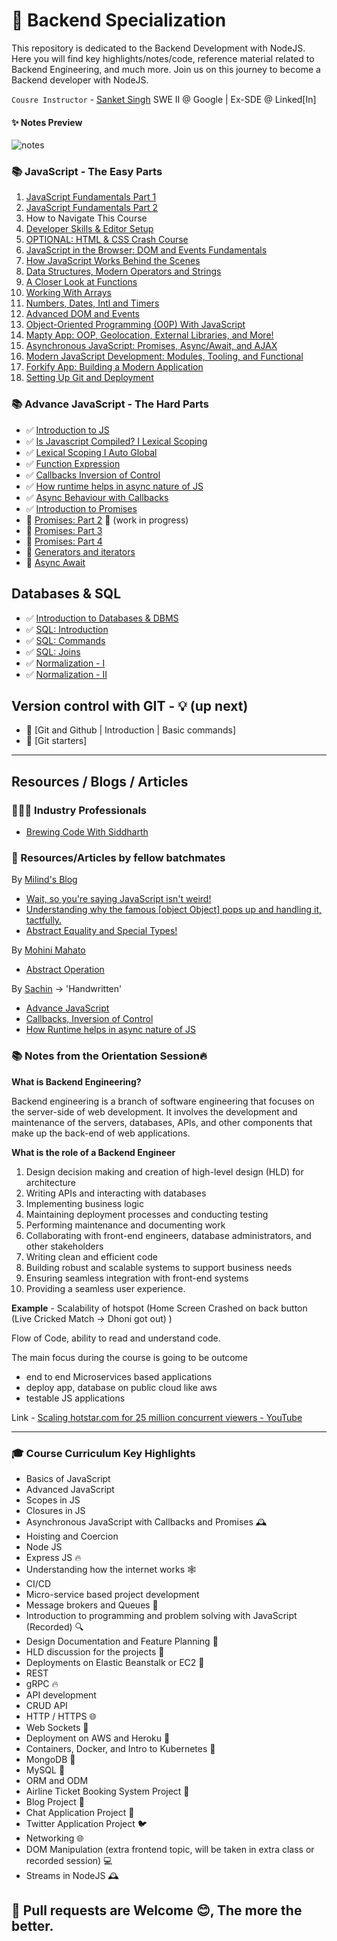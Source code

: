 # 🌲 Backend Specialization

This repository is dedicated to the Backend Development with NodeJS. Here you will find key highlights/notes/code, reference material related to Backend Engineering, and much more. Join us on this journey to become a Backend developer with NodeJS.

`Cousre Instructor` - [Sanket Singh](https://in.linkedin.com/in/singhsanket143) SWE II @ Google | Ex-SDE @ Linked[In]

#### ✨ Notes Preview

![notes](notes-snapshot.jpeg)


### 📚 JavaScript - The Easy Parts

01. [JavaScript Fundamentals Part 1](https://github.com/xoraus/Javascript-Notes/blob/main/01.%20JavaScript%20Fundamentals%20Part%201.md)
02. [JavaScript Fundamentals Part 2](https://github.com/xoraus/Javascript-Notes/blob/main/02.%20JavaScript%20Fundamentals%20Part%202.md)
03. How to Navigate This Course
04. [Developer Skills & Editor Setup](https://github.com/xoraus/Javascript-Notes/blob/main/04.%20Developer%20Skills%20%26%20Editor%20Setup.md)
05. [OPTIONAL: HTML & CSS Crash Course](https://github.com/xoraus/Javascript-Notes/blob/main/05.%20HTML%20%26%20CSS%20Crash%20Course.md)
06. [JavaScript in the Browser: DOM and Events Fundamentals](https://github.com/xoraus/Javascript-Notes/blob/main/06.%20DOM%20and%20Events%20Fundamentals.md)
07. [How JavaScript Works Behind the Scenes](https://github.com/xoraus/Javascript-Notes/blob/main/07.%20How%20JavaScript%20Works%20Behind%20the%20Scenes.md)
08. [Data Structures, Modern Operators and Strings](https://github.com/xoraus/Javascript-Notes/blob/main/08.%20Data%20Structures%2C%20Modern%20Operators%20and%20Strings.md)
09. [A Closer Look at Functions](https://github.com/xoraus/Javascript-Notes/blob/main/09.%20A%20Closer%20Look%20at%20Functions.md)
10. [Working With Arrays](https://github.com/xoraus/Javascript-Notes/blob/main/10.%20Working%20With%20Arrays.md)
11. [Numbers, Dates, Intl and Timers](https://github.com/xoraus/Javascript-Notes/blob/main/11.%20Numbers%2C%20Dates%2C%20Intl%20and%20Timers.md)
12. [Advanced DOM and Events](https://github.com/xoraus/Javascript-Notes/blob/main/12.%20Advanced%20DOM%20and%20Events.md)
13. [Object-Oriented Programming (O0P) With JavaScript](https://github.com/xoraus/Javascript-Notes/blob/main/13.%20Object-Oriented%20Programming%20(O0P)%20With%20JavaScript.md)
14. [Mapty App: OOP, Geolocation, External Libraries, and More!](https://github.com/xoraus/Javascript-Notes/blob/main/13.%20Object-Oriented%20Programming%20(OOP)%20.md)
15. [Asynchronous JavaScript: Promises, Async/Await, and AJAX](https://github.com/xoraus/Javascript-Notes/blob/main/14.%20Mapty%20App%20-%20OOP%2C%20Geolocation%2C%20External%20Libraries%2C%20and%20More!.md)
16. [Modern JavaScript Development: Modules, Tooling, and Functional]()
17. [Forkify App: Building a Modern Application]()
18. [Setting Up Git and Deployment]()

### 📚 Advance JavaScript - The Hard Parts

- ✅ [Introduction to JS](https://github.com/xoraus/Backend-Specialization/blob/main/Lectures/Introduction-to-JS%202-Operators-Conditionals-Loops-basic.md)
- ✅ [Is Javascript Compiled? I Lexical Scoping](https://github.com/xoraus/Backend-Specialization/blob/main/Lectures/Is-Javascript-Compiled%3F-Lexical-Scoping.md)
- ✅ [Lexical Scoping I Auto Global](https://github.com/xoraus/Backend-Specialization/blob/main/Lectures/Lexical-Scoping-Auto-Global.md)
- ✅ [Function Expression](https://github.com/xoraus/Backend-Specialization/blob/main/Lectures/Function-Expression.md) 
- ✅ [Callbacks Inversion of Control](https://github.com/xoraus/Backend-Specialization/blob/main/Lectures/Callbacks-IVC.md)
- ✅ [How runtime helps in async nature of JS](https://github.com/xoraus/Backend-Specialization/blob/main/Lectures/How-runtime-helps-in-async-nature-of-JS.md) 
- ✅ [Async Behaviour with Callbacks](https://github.com/xoraus/Backend-Specialization/blob/main/Lectures/Async-Behaviour-with-Callbacks.md) 
- ✅ [Introduction to Promises](https://github.com/xoraus/Backend-Specialization/blob/main/Lectures/intro-to-promises.md)
- 🚧 [Promises: Part 2]() 🚧 (work in progress)
- 🚧 [Promises: Part 3]()
- 🚧 [Promises: Part 4]()
- 🚧 [Generators and iterators]()
- 🚧 [Async Await]()

## Databases & SQL

- ✅ [Introduction to Databases & DBMS](https://github.com/xoraus/Backend-Specialization/blob/main/Lectures/intro-to-dbms.md) 
- ✅ [SQL: Introduction](https://github.com/xoraus/Backend-Specialization/blob/main/Lectures/SQL1.md) 
- ✅ [SQL: Commands](https://github.com/xoraus/Backend-Specialization/blob/main/Lectures/SQL2.md) 
- ✅ [SQL: Joins](https://github.com/xoraus/Backend-Specialization/blob/main/Lectures/SQL3.md) 
- ✅ [Normalization - I](https://github.com/xoraus/Backend-Specialization/blob/main/Lectures/Normalization-I.md) 
- ✅ [Normalization - II](https://github.com/xoraus/Backend-Specialization/blob/main/Lectures/Normalization-II.md)


## Version control with GIT - 💡 (up next)
- 🚧 [Git and Github | Introduction | Basic commands]
- 🚧 [Git starters]

---

## Resources / Blogs / Articles

### 👨🏻‍💻 Industry Professionals
- [Brewing Code With Siddharth](https://github.com/xoraus/Backend-Specialization/blob/main/Industry-Professionals/Brewing-Code-With-Siddharth.md)


### 🧵 Resources/Articles by fellow batchmates

By [Milind's Blog](https://blog.milind.live/) 

- [Wait, so you're saying JavaScript isn't weird!](https://blog.milind.live/wait-so-youre-saying-javascript-isnt-weird)
- [Understanding why the famous [object Object] pops up and handling it, tactfully.](https://blog.milind.live/object-object)
- [Abstract Equality and Special Types!](https://blog.milind.live/abstract-equality-and-special-types)

By [Mohini Mahato](https://www.linkedin.com/in/mohinimahato/)

- [Abstract Operation](https://www.linkedin.com/posts/mohinimahato_toprimitive-abstract-operator-activity-7021741753808433153-Xa6J)

By [Sachin](https://github.com/Sachin-RJ7) -> 'Handwritten'

- [Advance JavaScript](https://github.com/xoraus/Backend-Specialization/blob/main/Notes/Advance-JS.pdf)
- [Callbacks, Inversion of Control](https://github.com/xoraus/Backend-Specialization/blob/main/Notes/callbacks_Inversion_of_control_.pdf)
- [How Runtime helps in async nature of JS](https://github.com/xoraus/Backend-Specialization/blob/main/Notes/How_runtime_helps_in_async_nature_of_JS.pdf)

### 📚 Notes from the Orientation Session🔥

**What is Backend Engineering?**

Backend engineering is a branch of software engineering that focuses on the server-side of web development. It involves the development and maintenance of the servers, databases, APIs, and other components that make up the back-end of web applications. 

**What is the role of a Backend Engineer**

1. Design decision making and creation of high-level design (HLD) for architecture
2. Writing APIs and interacting with databases
3. Implementing business logic
4. Maintaining deployment processes and conducting testing
5. Performing maintenance and documenting work
6. Collaborating with front-end engineers, database administrators, and other stakeholders
7. Writing clean and efficient code
8. Building robust and scalable systems to support business needs
9. Ensuring seamless integration with front-end systems
10. Providing a seamless user experience.

**Example** - Scalability of hotspot (Home Screen Crashed on back button (Live Cricked Match → Dhoni got out) )

Flow of Code, ability to read and understand code.

The main focus during the course is going to be outcome
- end to end Microservices based applications
- deploy app, database on public cloud like aws
- testable JS applications

Link - [Scaling hotstar.com for 25 million concurrent viewers - YouTube](https://www.youtube.com/watch?v=QjvyiyH4rr0)

---

### 🎓 Course Curriculum Key Highlights

- Basics of JavaScript 
- Advanced JavaScript 
- Scopes in JS 
- Closures in JS 
- Asynchronous JavaScript with Callbacks and Promises 🕰️
- Hoisting and Coercion 
- Node JS 
- Express JS 🔥
- Understanding how the internet works 🕸️
- CI/CD 
- Micro-service based project development 
- Message brokers and Queues 💬
- Introduction to programming and problem solving with JavaScript (Recorded) 🔍
- Design Documentation and Feature Planning 📝
- HLD discussion for the projects 💬
- Deployments on Elastic Beanstalk or EC2 🚀
- REST 
- gRPC 🔥
- API development 
- CRUD API 
- HTTP / HTTPS 🌐
- Web Sockets 💬
- Deployment on AWS and Heroku 🚀
- Containers, Docker, and Intro to Kubernetes 🐳
- MongoDB 💾
- MySQL 💾
- ORM and ODM 
- Airline Ticket Booking System Project 🛫
- Blog Project 📝
- Chat Application Project 💬
- Twitter Application Project 🐦
- Networking 🌐
- DOM Manipulation (extra frontend topic, will be taken in extra class or recorded session) 💻
- Streams in NodeJS 🕰️

## 🚨 Pull requests are Welcome 😊, The more the better.
